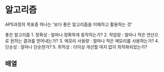 # 알고리즘

APS과정의 목표중 하나는 '보다 좋은 알고리즘을 이해하고 활용하는 것'

좋은 알고리즘
    1. 정확성 : 얼마나 정확하게 동작하는가?
    2. 작업량 : 얼마나 적은 연산으로 원하는 결과를 얻어내는가?
    3. 메모리 사용량 : 얼마나 적은 메모리를 사용하는가?
    4. 단순성 : 얼마나 단순한가?
    5. 최적성 : 더이상 개선할 여지 없이 최적화되었는가?

## 배열

